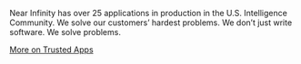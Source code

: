 Near Infinity has over 25 applications in production in the U.S. Intelligence Community. We solve our customers’ hardest problems. We don’t just write software. We solve problems. 

<a href="/what_we_do/trusted_apps" class="impact-link">More on Trusted Apps</a>
